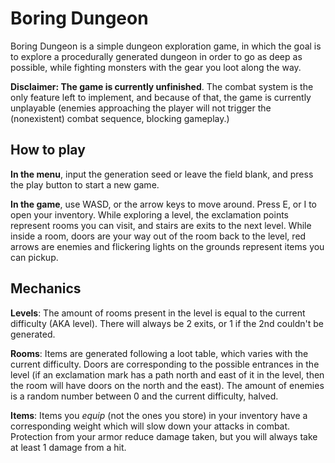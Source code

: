 # Boring Dungeon
Boring Dungeon is a simple dungeon exploration game, in which the goal is to
explore a procedurally generated dungeon in order to go as deep as possible, while
fighting monsters with the gear you loot along the way.

**Disclaimer: The game is currently unfinished**. The combat system is the only
feature left to implement, and because of that, the game is currently unplayable
(enemies approaching the player will not trigger the (nonexistent) combat sequence,
blocking gameplay.)

## How to play
**In the menu**, input the generation seed or leave the field blank, and press the
play button to start a new game.

**In the game**, use WASD, or the arrow keys to move around. Press E, or I to open
your inventory. While exploring a level, the exclamation points represent rooms you
can visit, and stairs are exits to the next level. While inside a room, doors are
your way out of the room back to the level, red arrows are enemies and flickering
lights on the grounds represent items you can pickup.

## Mechanics
**Levels**: The amount of rooms present in the level is equal to the current
difficulty (AKA level). There will always be 2 exits, or 1 if the 2nd couldn't be
generated.

**Rooms**: Items are generated following a loot table, which varies with the current
difficulty. Doors are corresponding to the possible entrances in the level (if an
exclamation mark has a path north and east of it in the level, then the room will
have doors on the north and the east). The amount of enemies is a random number
between 0 and the current difficulty, halved.

**Items**: Items you *equip* (not the ones you store) in your inventory have a
corresponding weight which will slow down your attacks in combat. Protection from
your armor reduce damage taken, but you will always take at least 1 damage from a
hit.
